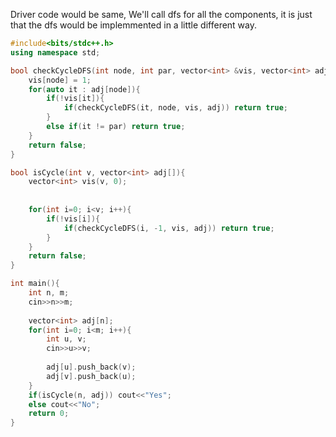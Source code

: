 Driver code would be same, We'll call dfs for all the components, it is just that the dfs would be implemmented in a little different way.

```cpp
#include<bits/stdc++.h>
using namespace std;

bool checkCycleDFS(int node, int par, vector<int> &vis, vector<int> adj[]){
    vis[node] = 1;
    for(auto it : adj[node]){
        if(!vis[it]){
            if(checkCycleDFS(it, node, vis, adj)) return true;
        }
        else if(it != par) return true;
    }
    return false;
}

bool isCycle(int v, vector<int> adj[]){
    vector<int> vis(v, 0);
    
    
    for(int i=0; i<v; i++){
        if(!vis[i]){
            if(checkCycleDFS(i, -1, vis, adj)) return true;
        }
    }
    return false;
}

int main(){
    int n, m;
    cin>>n>>m;
    
    vector<int> adj[n];
    for(int i=0; i<m; i++){
        int u, v;
        cin>>u>>v;
        
        adj[u].push_back(v);
        adj[v].push_back(u);
    }
    if(isCycle(n, adj)) cout<<"Yes";
    else cout<<"No";
    return 0;
}
```
